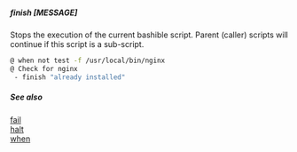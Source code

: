 ##### finish [MESSAGE]

Stops the execution of the current bashible script. Parent (caller) scripts will continue if this script is a sub-script.

```bash
@ when not test -f /usr/local/bin/nginx
@ Check for nginx
 - finish "already installed"

```

##### See also

[fail](fail.md)  
[halt](halt.md)  
[when](when.md)  

